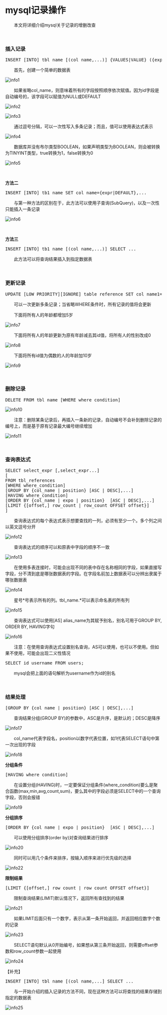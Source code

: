 # mysql记录操作

&emsp;&emsp;本文将详细介绍mysql关于记录的增删改查

&nbsp;

### 插入记录

<div>
<pre>INSERT [INTO] tbl_name [(col_name,...)] {VALUES|VALUE} ({expr|DEFAULT},...),(...),...</pre>
</div>

&emsp;&emsp;首先，创建一个简单的数据表

![info1](https://pic.xiaohuochai.site/blog/php_info1.jpg)

&emsp;&emsp;如果省略col_name，则意味着所有的字段按照顺序依次赋值。因为id字段是自动编号的，该字段可以赋值为NULL或DEFAULT

![info2](https://pic.xiaohuochai.site/blog/php_info2.jpg)

![info3](https://pic.xiaohuochai.site/blog/php_info3.jpg)

&emsp;&emsp;通过逗号分隔，可以一次性写入多条记录；而且，值可以使用表达式表示

![info4](https://pic.xiaohuochai.site/blog/php_info4.jpg)

&emsp;&emsp;数据库并没有布尔类型BOOLEAN，如果声明类型为BOOLEAN，则会被转换为TINYINT类型，true转换为1，false转换为0

![info5](https://pic.xiaohuochai.site/blog/php_info5.jpg)

&nbsp;

**方法二**
<div>
<pre>INSERT [INTO] tb1_name SET col_name={expr|DEFAULT},...</pre>
</div>

&emsp;&emsp;与第一种方法的区别在于，此方法可以使用子查询(SubQuery)，以及一次性只能插入一条记录

![info6](https://pic.xiaohuochai.site/blog/php_info6.jpg)

&nbsp;

**方法三**

<div>
<pre>INSERT [INTO] tb1_name [(col_name,...)] SELECT ...</pre>
</div>

&emsp;&emsp;此方法可以将查询结果插入到指定数据表

&nbsp;

### 更新记录

<div>
<pre>UPDATE [LOW_PRIORITY][IGNORE] table_reference SET col_name1={expr1|DEFAULT}[,col_name2={expr2|DEFAULT}]...[WHERE where_condition]</pre>
</div>

&emsp;&emsp;可以一次更新多条记录；当省略WHERE条件时，所有记录的值将会更新

&emsp;&emsp;下面将所有人的年龄都增加5岁

![info7](https://pic.xiaohuochai.site/blog/php_info7.jpg)

&emsp;&emsp;下面将所有人的年龄更新为原有年龄减去其id值，将所有人的性别改成0

![info8](https://pic.xiaohuochai.site/blog/php_info8.jpg)

&emsp;&emsp;下面将所有id值为偶数的人的年龄加10岁

![info9](https://pic.xiaohuochai.site/blog/php_info9.jpg)
<div>&nbsp;</div>

### 删除记录

<div>
<pre>DELETE FROM tbl_name [WHERE where_condition]</pre>
</div>

![info10](https://pic.xiaohuochai.site/blog/php_info10.jpg)

&emsp;&emsp;注意：删除某条记录后，再插入一条新的记录，自动编号不会补到删除记录的编号上，而是基于原有记录最大编号继续增加

![info11](https://pic.xiaohuochai.site/blog/php_info11.jpg)
<div>&nbsp;</div>

### 查询表达式

<div>
<pre>SELECT select_expr [,select_expr...]
[
FROM tbl_references
[WHERE where_condition]
[GROUP BY {col_name | position} [ASC | DESC],...]
[HAVING where_condition]
[ORDER BY {col_name | expo | position}  [ASC | DESC],...]
[LIMIT {[offset,] row_count | row_count OFFSET offset}]
]</pre>
</div>

&emsp;&emsp;查询表达式的每个表达式表示想要查找的一列，必须有至少一个。多个列之间以英文逗号分开

![info12](https://pic.xiaohuochai.site/blog/php_info12.jpg)

&emsp;&emsp;查询表达式的顺序可以和原表中字段的顺序不一致

![info13](https://pic.xiaohuochai.site/blog/php_info13.jpg)

&emsp;&emsp;在使用多表连接时，可能会出现不同的表中存在名称相同的字段，如果直接写字段，分不清到底是哪张数据表的字段。在字段名前加上数据表可以分辨出隶属于哪张数据表

![info14](https://pic.xiaohuochai.site/blog/php_info14.jpg)

&emsp;&emsp;星号*号表示所有的列。tbl_name.*可以表示命名表的所有列

![info15](https://pic.xiaohuochai.site/blog/php_info15.jpg)

&emsp;&emsp;查询表达式可以使用[AS] alias_name为其赋予别名，别名可用于GROUP BY, ORDER BY, HAVING字句

![info16](https://pic.xiaohuochai.site/blog/php_info16.jpg)

&emsp;&emsp;注意：在使用查询表达式设置别名查询，AS可以使用，也可以不使用。但如果不使用，可能会出现二义性情况

<div>
<pre>SELECT id username FROM users;</pre>
</div>

&emsp;&emsp;mysql会把上面的语句解析为username作为id的别名

&nbsp;

### 结果处理

<div>
<pre>[GROUP BY {col_name | position} [ASC | DESC],...]</pre>
</div>

&emsp;&emsp;查询结果分组(GROUP BY)的参数中，ASC是升序，是默认的；DESC是降序

![info17](https://pic.xiaohuochai.site/blog/php_info17.jpg)

&emsp;&emsp;col_name代表字段名，position以数字代表位置，如1代表SELECT语句中第一次出现的字段

![info18](https://pic.xiaohuochai.site/blog/php_info18.jpg)

**分组条件**

<div>
<pre>[HAVING where_condition]</pre>
</div>

&emsp;&emsp;在设置分组(HAVING)时，一定要保证分组条件(where_condition)要么是聚合函数(max,min,avg,count,sum)，要么其中的字段必须是SELECT中的一个查询字段，否则会报错

![info19](https://pic.xiaohuochai.site/blog/php_info19.jpg)

**分组排序**

<div>
<pre>[ORDER BY {col_name | expo | position}  [ASC | DESC],...]
</pre>
</div>

&emsp;&emsp;可以使用分组排序(order by)对查询结果进行排序

![info20](https://pic.xiaohuochai.site/blog/php_info20.jpg)

&emsp;&emsp;同时可以用几个条件来排序，按输入顺序来进行优先级的选择

![info22](https://pic.xiaohuochai.site/blog/php_info22.jpg)

**限制结果**

<div>
<pre>[LIMIT {[offset,] row_count | row_count OFFSET offset}]</pre>
</div>

&emsp;&emsp;限制查询结果(LIMIT)默认情况下，返回所有查找到的结果

![info21](https://pic.xiaohuochai.site/blog/php_info21.jpg)

&emsp;&emsp;如果LIMIT后面只有一个数字，表示从第一条开始返回，并返回相应数字个数的记录

![info23](https://pic.xiaohuochai.site/blog/php_info23.jpg)

&emsp;&emsp;SELECT语句默认从0开始编号，如果想从第三条开始返回，则需要offset参数和row_count参数一起使用

![info24](https://pic.xiaohuochai.site/blog/php_info24.jpg)

【补充】

<div>
<pre>INSERT [INTO] tbl_name [(col_name,...] SELECT ...</pre>
</div>

&emsp;&emsp;与一开始介绍的插入记录的方法不同，现在这种方法可以将查找的结果存储到指定的数据表

![info25](https://pic.xiaohuochai.site/blog/php_info25.jpg)
